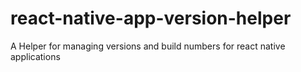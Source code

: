 # react-native-app-version-helper
A Helper for managing versions and build numbers for react native applications
